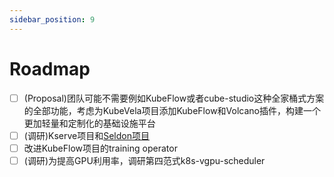 ```yaml
---
sidebar_position: 9
---
```


# Roadmap

- [ ] (Proposal)团队可能不需要例如KubeFlow或者cube-studio这种全家桶式方案的全部功能，考虑为KubeVela项目添加KubeFlow和Volcano插件，构建一个更加轻量和定制化的基础设施平台
- [ ] (调研)Kserve项目和[Seldon项目](https://github.com/SeldonIO)
- [ ] 改进KubeFlow项目的training operator
- [ ] (调研)为提高GPU利用率，调研第四范式k8s-vgpu-scheduler